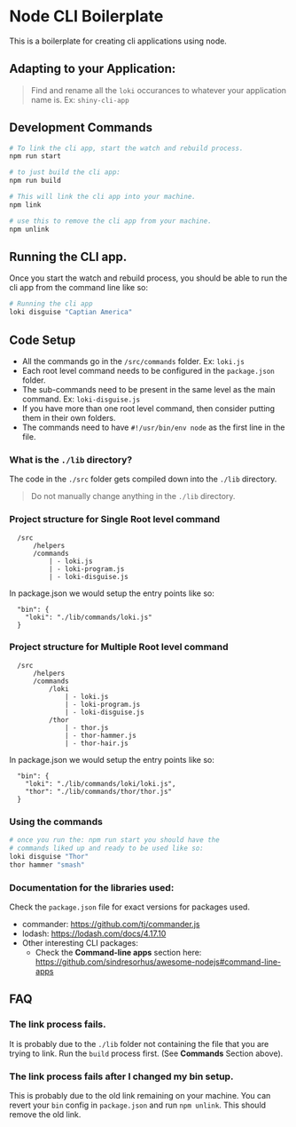 # Node CLI Boilerplate

This is a boilerplate for creating cli applications using node.

## Adapting to your Application:
> Find and rename all the `loki` occurances to whatever your application name is. Ex: `shiny-cli-app`

## Development Commands

```bash
# To link the cli app, start the watch and rebuild process.
npm run start

# to just build the cli app:
npm run build

# This will link the cli app into your machine.
npm link

# use this to remove the cli app from your machine.
npm unlink
```

## Running the CLI app.
Once you start the watch and rebuild process, you should be able to run the cli app from the command line like so:

```bash
# Running the cli app
loki disguise "Captian America"
```


## Code Setup

- All the commands go in the `/src/commands` folder. Ex: `loki.js`
- Each root level command needs to be configured in the `package.json` folder.
- The sub-commands need to be present in the same level as the main command. Ex: `loki-disguise.js`
- If you have more than one root level command, then consider putting them in their own folders.
- The commands need to have `#!/usr/bin/env node` as the first line in the file.

### What is the `./lib` directory?
The code in the `./src` folder gets compiled down into the `./lib` directory.

> Do not manually change anything in the `./lib` directory.


### Project structure for Single Root level command
```
  /src
      /helpers
      /commands
          | - loki.js
          | - loki-program.js
          | - loki-disguise.js
```
In package.json we would setup the entry points like so:
```
  "bin": {
    "loki": "./lib/commands/loki.js"
  }
```

### Project structure for Multiple Root level command
```
  /src
      /helpers
      /commands
          /loki
              | - loki.js
              | - loki-program.js
              | - loki-disguise.js
          /thor
              | - thor.js
              | - thor-hammer.js
              | - thor-hair.js
```
In package.json we would setup the entry points like so:
```
  "bin": {
    "loki": "./lib/commands/loki/loki.js",
    "thor": "./lib/commands/thor/thor.js"
  }
```

### Using the commands
``` bash
# once you run the: npm run start you should have the
# commands liked up and ready to be used like so:
loki disguise "Thor"
thor hammer "smash"
```

### Documentation for the libraries used:
Check the `package.json` file for exact versions for packages used.

- commander: https://github.com/tj/commander.js
- lodash: https://lodash.com/docs/4.17.10
- Other interesting CLI packages:
    - Check the **Command-line apps** section here: https://github.com/sindresorhus/awesome-nodejs#command-line-apps

## FAQ

### The link process fails.
It is probably due to the `./lib` folder not containing the file that you are trying to link. Run the `build` process first. (See **Commands** Section above).

### The link process fails after I changed my bin setup.
This is probably due to the old link remaining on your machine.
You can revert your `bin` config in `package.json` and run `npm unlink`. This should remove the old link.


